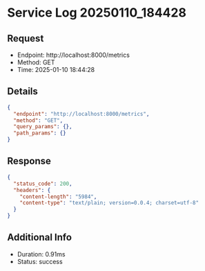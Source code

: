 # Service Log 20250110_184428

## Request
- Endpoint: http://localhost:8000/metrics
- Method: GET
- Time: 2025-01-10 18:44:28

## Details
```json
{
  "endpoint": "http://localhost:8000/metrics",
  "method": "GET",
  "query_params": {},
  "path_params": {}
}
```

## Response
```json
{
  "status_code": 200,
  "headers": {
    "content-length": "5984",
    "content-type": "text/plain; version=0.0.4; charset=utf-8"
  }
}
```

## Additional Info
- Duration: 0.91ms
- Status: success
